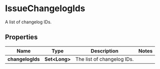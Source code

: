 

# IssueChangelogIds

A list of changelog IDs.

## Properties

| Name | Type | Description | Notes |
|------------ | ------------- | ------------- | -------------|
|**changelogIds** | **Set&lt;Long&gt;** | The list of changelog IDs. |  |



